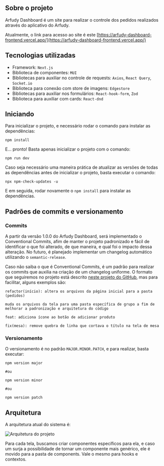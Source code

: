 ## Sobre o projeto

Arfudy Dashboard é um site para realizar o controle dos pedidos realizados através do aplicativo do Arfudy.

Atualmente, o link para acesso ao site é este [https://arfudy-dashboard-frontend.vercel.app/](https://arfudy-dashboard-frontend.vercel.app/)

## Tecnologias utilizadas

-   Framework: `Next.js`
-   Biblioteca de componentes: `MUI`
-   Bibliotecas para auxiliar no controle de requests: `Axios`, `React Query`, `Socket.io`
-   Biblioteca para conexão com store de imagens: `Edgestore`
-   Bibliotecas para auxiliar nos formulários: `React-hook-form`, `Zod`
-   Biblioteca para auxiliar com cards: `React-dnd`

## Iniciando

Para inicializar o projeto, e necessário rodar o comando para instalar as dependências:

```shell
npm install
```

E... pronto! Basta apenas inicializar o projeto com o comando:

```shell
npm run dev
```

Caso seja necessário uma maneira prática de atualizar as versões de todas as dependências antes de inicializar o projeto, basta executar o comando:

```shell
npx npm-check-updates -u
```

E em seguida, rodar novamente o `npm install` para instalar as dependências.

## Padrões de commits e versionamento

### Commits

A partir da versão 1.0.0 do Arfudy Dashboard, será implementado o Conventional Commits, afim de manter o projeto padronizado e fácil de identificar o que foi alterado, de que maneira, e qual foi o impacto dessa alteração. No futuro, é planejado implementar um changelog automático utilizando o `semantic-release`.

Caso não saiba o que é Conventional Commits, é um padrão para realizar os commits que auxilia na criação de um changelog uniforme. O formato que seguiremos no projeto está descrito [neste projeto do GitHub](https://gist.github.com/qoomon/5dfcdf8eec66a051ecd85625518cfd13), mas para facilitar, alguns exemplos são:

```
refactor(início): altera os arquivos da página inicial para a pasta (pedidos)

muda os arquivos da tela para uma pasta específica de grupo a fim de melhorar a padronização e arquitetura do código
```

```
feat: adiciona ícone ao botão de adicionar produto
```

```
fix(mesa): remove quebra de linha que cortava o título na tela de mesa
```

### Versionamento

O versionamento é no padrão `MAJOR.MINOR.PATCH`, e para realizar, basta executar:

```shell
npm version major

#ou

npm version minor

#ou

npm version patch
```

## Arquitetura

A arquitetura atual do sistema é:

![Arquitetura do projeto](https://github.com/user-attachments/assets/16d74ffc-99a2-4112-969a-988c51d4302a)

Para cada tela, buscamos criar componentes específicos para ela, e caso um surja a possibilidade de tornar um componente mais genérico, ele é movido para a pasta de components. Vale o mesmo para hooks e contextos.
